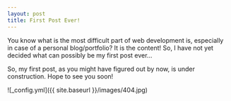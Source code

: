 ```yaml
---
layout: post
title: First Post Ever!
---
```


You know what is the most difficult part of web development is, especially in case of a personal blog/portfolio? It is the content! So, I have not yet decided what can possibly be my first post ever...

So, my first post, as you might have figured out by now, is under construction.
Hope to see you soon!

![_config.yml]({{ site.baseurl }}/images/404.jpg)

